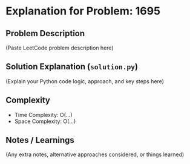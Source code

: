# Explanation for Problem: 1695

## Problem Description

(Paste LeetCode problem description here)

## Solution Explanation (`solution.py`)

(Explain your Python code logic, approach, and key steps here)

## Complexity

- Time Complexity: O(...)
- Space Complexity: O(...)

## Notes / Learnings

(Any extra notes, alternative approaches considered, or things learned)
